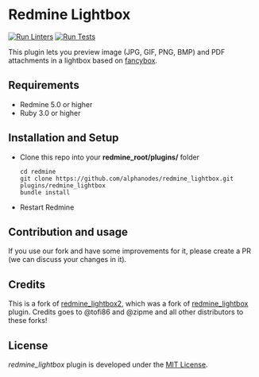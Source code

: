 Redmine Lightbox
================

[![Run Linters](https://github.com/AlphaNodes/redmine_lightbox/workflows/Run%20Linters/badge.svg)](https://github.com/AlphaNodes/redmine_lightbox/actions/workflows/linters.yml) [![Run Tests](https://github.com/AlphaNodes/redmine_lightbox/workflows/Tests/badge.svg)](https://github.com/AlphaNodes/redmine_lightbox/actions/workflows/tests.yml)

This plugin lets you preview image (JPG, GIF, PNG, BMP) and PDF attachments in a lightbox based on [fancybox](https://fancyapps.com/fancybox/3/).

Requirements
------------

- Redmine 5.0 or higher
- Ruby 3.0 or higher

Installation and Setup
----------------------

- Clone this repo into your **redmine_root/plugins/** folder

  ```shell
  cd redmine
  git clone https://github.com/alphanodes/redmine_lightbox.git plugins/redmine_lightbox
  bundle install
  ```

- Restart Redmine

Contribution and usage
----------------------

If you use our fork and have some improvements for it, please create a PR (we can discuss your changes in it).

Credits
-------

This is a fork of [redmine_lightbox2](https://github.com/paginagmbh/redmine_lightbox2), which was a fork of [redmine_lightbox](https://github.com/zipme/redmine_lightbox) plugin. Credits goes to @tofi86 and @zipme and all other distributors to these forks!

License
-------

*redmine_lightbox* plugin is developed under the [MIT License](LICENSE).
